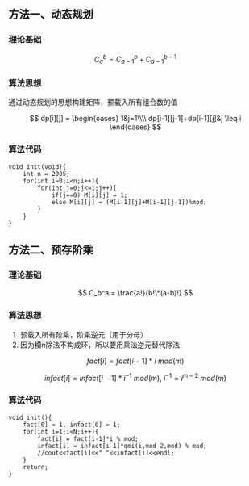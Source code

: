 ## 方法一、动态规划
### 理论基础

$$
C_a^b = C_{a-1}^b + C_{a-1}^{b-1}  
$$

### 算法思想
通过动态规划的思想构建矩阵，预载入所有组合数的值  

$$
dp[i][j] = 
\begin{cases}
1&j=1\\\\
dp[i-1][j-1]+dp[i-1][j]&j \leq i
\end{cases}
$$

### 算法代码
```
void init(void){
    int n = 2005;
    for(int i=0;i<n;i++){
        for(int j=0;j<=i;j++){
            if(j==0) M[i][j] = 1;
            else M[i][j] = (M[i-1][j]+M[i-1][j-1])%mod;
        }
    }
}
```

## 方法二、预存阶乘
### 理论基础

$$
C_b^a = \frac{a!}{b!\*(a-b)!}
$$

### 算法思想
1. 预载入所有阶乘，阶乘逆元（用于分母）
2. 因为模n除法不构成环，所以要用乘法逆元替代除法

$$
fact[i] = fact[i-1]*i\ mod(m)
$$

$$
infact[i] = infact[i-1]*i^{-1}\ mod(m),\ i^{-1}=i^{m-2}\ mod(m)
$$

### 算法代码
```
void init(){
    fact[0] = 1, infact[0] = 1;
    for(int i=1;i<N;i++){
        fact[i] = fact[i-1]*i % mod;
        infact[i] = infact[i-1]*qmi(i,mod-2,mod) % mod;
        //cout<<fact[i]<<" "<<infact[i]<<endl;
    }
    return;
}
```






















